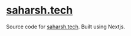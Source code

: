 # [saharsh.tech](https://saharsh.tech)

Source code for [saharsh.tech](https://saharsh.tech). Built using Nextjs.

